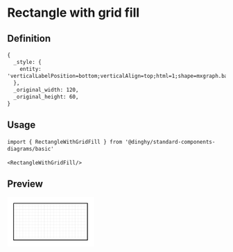 # Rectangle with grid fill

## Definition

```
{
  _style: { 
    entity: 'verticalLabelPosition=bottom;verticalAlign=top;html=1;shape=mxgraph.basic.patternFillRect;fillStyle=grid;step=5;fillStrokeWidth=0.2;fillStrokeColor=#dddddd;',
  },
  _original_width: 120,
  _original_height: 60,
}
```

## Usage

```
import { RectangleWithGridFill } from '@dinghy/standard-components-diagrams/basic'

<RectangleWithGridFill/>
```

## Preview

<img src="./rectangle-with-grid-fill.png" width="200"/>
